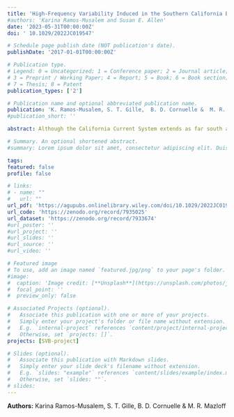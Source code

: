 ```yaml
---
title: 'High-Frequency Variability Induced in the Southern California Bight by a Wind Event in Sebastián Vizcaíno Bay, Baja California'
#authors: 'Karina Ramos-Musalem and Susan E. Allen'
date: '2023-05-31T00:00:00Z'
doi: ' 10.1029/2022JC019547'

# Schedule page publish date (NOT publication's date).
publishDate: '2017-01-01T00:00:00Z'

# Publication type.
# Legend: 0 = Uncategorized; 1 = Conference paper; 2 = Journal article;
# 3 = Preprint / Working Paper; 4 = Report; 5 = Book; 6 = Book section;
# 7 = Thesis; 8 = Patent
publication_types: ['2']

# Publication name and optional abbreviated publication name.
publication: 'K. Ramos-Musalem, S. T. Gille,  B. D. Cornuelle &  M. R. Mazloff'
#publication_short: ''

abstract: Although the California Current System extends as far south as the southern tip of the Baja California Peninsula (BCP), some past model domains have employed an open boundary near the Mexico-US border, excluding Sebastián Vizcaíno Bay (SVB), a hook-like coastal feature at mid-length of the BCP. An earlier modeling study has shown the SVB to be a previously unknown forcing region that governs SSH variability in the Southern California Bight (SCB). Motivated by that evidence, our aim is to understand the variability that originates from the SVB and to identify what is lost in a numerical model of the SCB when the SVB is excluded. To do this we use an idealized configuration of the MITgcm, without tides, using the bathymetry with the bay and comparing it to model runs where the bay is removed. Our results show that a short wind event (≤4 hr) blowing over SVB can enhance variability everywhere in the domain. First, the event excites a seiche in the bay at frequency 5.2 cpd. Then, seiche energy leaks into the domain in the form of gravity waves that are topographically amplified in the SCB, coastal trapped waves (CTWs) that travel north along the coast, and internal waves, that enhance vertical velocity variance at particular depths by up to 27% compared to experiments without the SVB. Given the frequency of wind events like the one modeled, our results suggest that the SVB is a continuous source of gravity waves, internal waves, and CTWs to the SCB.

# Summary. An optional shortened abstract.
#summary: Lorem ipsum dolor sit amet, consectetur adipiscing elit. Duis posuere tellus ac convallis placerat. Proin tincidunt magna sed ex sollicitudin condimentum.

tags:
featured: false
profile: false

# links:
# - name: ""
#   url: ""
url_pdf: 'https://agupubs.onlinelibrary.wiley.com/doi/10.1029/2022JC019547'
url_code: 'https://zenodo.org/record/7935025'
url_dataset: 'https://zenodo.org/record/7933674'
#url_poster: ''
#url_project: ''
#url_slides: ''
#url_source: ''
#url_video: ''

# Featured image
# To use, add an image named `featured.jpg/png` to your page's folder.
#image:
#  caption: 'Image credit: [**Unsplash**](https://unsplash.com/photos/jdD8gXaTZsc)'
#  focal_point: ''
#  preview_only: false

# Associated Projects (optional).
#   Associate this publication with one or more of your projects.
#   Simply enter your project's folder or file name without extension.
#   E.g. `internal-project` references `content/project/internal-project/index.md`.
#   Otherwise, set `projects: []`.
projects: [SVB-project]

# Slides (optional).
#   Associate this publication with Markdown slides.
#   Simply enter your slide deck's filename without extension.
#   E.g. `slides: "example"` references `content/slides/example/index.md`.
#   Otherwise, set `slides: ""`.
# slides:
---
```


**Authors:**  Karina Ramos-Musalem, S. T. Gille,  B. D. Cornuelle &  M. R. Mazloff
